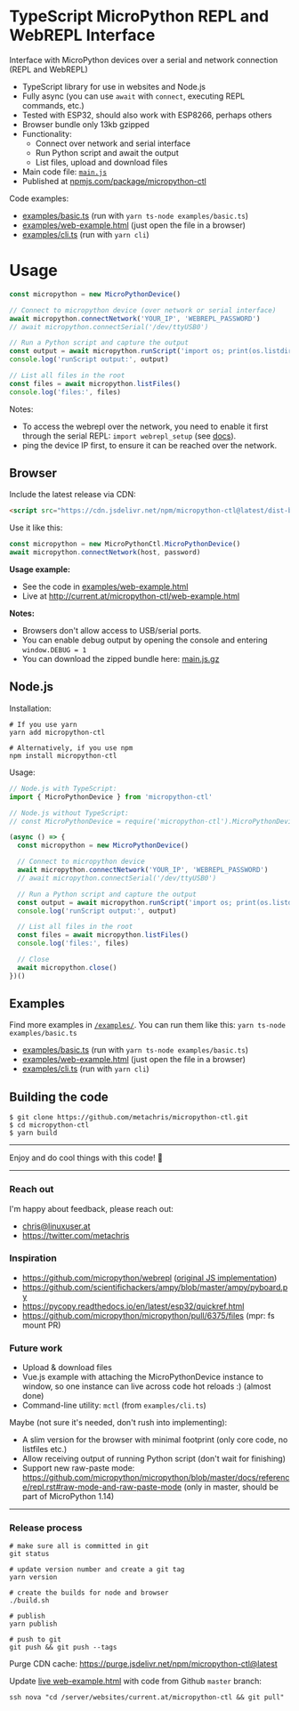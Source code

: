 # TypeScript MicroPython REPL and WebREPL Interface

Interface with MicroPython devices over a serial and network connection (REPL and WebREPL)

* TypeScript library for use in websites and Node.js
* Fully async (you can use `await` with `connect`,  executing REPL commands, etc.)
* Tested with ESP32, should also work with ESP8266, perhaps others
* Browser bundle only 13kb gzipped
* Functionality:
  * Connect over network and serial interface
  * Run Python script and await the output
  * List files, upload and download files
* Main code file: [`main.js`](https://github.com/metachris/micropython-ctl/blob/master/src/main.ts)
* Published at [npmjs.com/package/micropython-ctl](https://www.npmjs.com/package/micropython-ctl)

Code examples:

* [examples/basic.ts](https://github.com/metachris/micropython-ctl/blob/master/examples/basic.ts) (run with `yarn ts-node examples/basic.ts`)
* [examples/web-example.html](https://github.com/metachris/micropython-ctl/blob/master/examples/web-example.html) (just open the file in a browser)
* [examples/cli.ts](https://github.com/metachris/micropython-ctl/blob/master/examples/cli.ts) (run with `yarn cli`)


# Usage

```js
const micropython = new MicroPythonDevice()

// Connect to micropython device (over network or serial interface)
await micropython.connectNetwork('YOUR_IP', 'WEBREPL_PASSWORD')
// await micropython.connectSerial('/dev/ttyUSB0')

// Run a Python script and capture the output
const output = await micropython.runScript('import os; print(os.listdir())')
console.log('runScript output:', output)

// List all files in the root
const files = await micropython.listFiles()
console.log('files:', files)
```

Notes:

* To access the webrepl over the network, you need to enable it first through the serial REPL: `import webrepl_setup` (see [docs](https://docs.micropython.org/en/latest/esp8266/tutorial/repl.html#webrepl-a-prompt-over-wifi)).
* ping the device IP first, to ensure it can be reached over the network.

## Browser

Include the latest release via CDN:

```html
<script src="https://cdn.jsdelivr.net/npm/micropython-ctl@latest/dist-browser/main.js"></script>
```

Use it like this:

```js
const micropython = new MicroPythonCtl.MicroPythonDevice()
await micropython.connectNetwork(host, password)
```

**Usage example:**

* See the code in [examples/web-example.html](https://github.com/metachris/micropython-ctl/blob/master/examples/web-example.html#L88-L101)
* Live at http://current.at/micropython-ctl/web-example.html

**Notes:**

* Browsers don't allow access to USB/serial ports.
* You can enable debug output by opening the console and entering `window.DEBUG = 1`
* You can download the zipped bundle here: [main.js.gz](https://cdn.jsdelivr.net/npm/micropython-ctl@latest/dist-browser/main.js.gz)

## Node.js

Installation:

```shell
# If you use yarn
yarn add micropython-ctl

# Alternatively, if you use npm
npm install micropython-ctl
```

Usage:

```js
// Node.js with TypeScript:
import { MicroPythonDevice } from 'micropython-ctl'

// Node.js without TypeScript:
// const MicroPythonDevice = require('micropython-ctl').MicroPythonDevice

(async () => {
  const micropython = new MicroPythonDevice()

  // Connect to micropython device
  await micropython.connectNetwork('YOUR_IP', 'WEBREPL_PASSWORD')
  // await micropython.connectSerial('/dev/ttyUSB0')

  // Run a Python script and capture the output
  const output = await micropython.runScript('import os; print(os.listdir())')
  console.log('runScript output:', output)

  // List all files in the root
  const files = await micropython.listFiles()
  console.log('files:', files)

  // Close
  await micropython.close()
})()
```

## Examples

Find more examples in [`/examples/`](https://github.com/metachris/micropython-ctl/tree/master/examples). You can run them like this: `yarn ts-node examples/basic.ts`

* [examples/basic.ts](https://github.com/metachris/micropython-ctl/blob/master/examples/basic.ts) (run with `yarn ts-node examples/basic.ts`)
* [examples/web-example.html](https://github.com/metachris/micropython-ctl/blob/master/examples/web-example.html) (just open the file in a browser)
* [examples/cli.ts](https://github.com/metachris/micropython-ctl/blob/master/examples/cli.ts) (run with `yarn cli`)


## Building the code

```shell
$ git clone https://github.com/metachris/micropython-ctl.git
$ cd micropython-ctl
$ yarn build
```

---

Enjoy and do cool things with this code! 🚀

---

### Reach out

I'm happy about feedback, please reach out:

* chris@linuxuser.at
* https://twitter.com/metachris


### Inspiration

* https://github.com/micropython/webrepl ([original JS implementation](https://github.com/micropython/webrepl/blob/master/webrepl.html))
* https://github.com/scientifichackers/ampy/blob/master/ampy/pyboard.py
* https://pycopy.readthedocs.io/en/latest/esp32/quickref.html
* https://github.com/micropython/micropython/pull/6375/files (mpr: fs mount PR)


### Future work

* Upload & download files
* Vue.js example with attaching the MicroPythonDevice instance to window, so one instance can live across code hot reloads :) (almost done)
* Command-line utility: `mctl` (from `examples/cli.ts`)

Maybe (not sure it's needed, don't rush into implementing):

* A slim version for the browser with minimal footprint (only core code, no listfiles etc.)
* Allow receiving output of running Python script (don't wait for finishing)
* Support new raw-paste mode: https://github.com/micropython/micropython/blob/master/docs/reference/repl.rst#raw-mode-and-raw-paste-mode (only in master, should be part of MicroPython 1.14)

---

### Release process

```shell
# make sure all is committed in git
git status

# update version number and create a git tag
yarn version

# create the builds for node and browser
./build.sh

# publish
yarn publish

# push to git
git push && git push --tags
```

Purge CDN cache: https://purge.jsdelivr.net/npm/micropython-ctl@latest

Update [live web-example.html](http://current.at/micropython-ctl/web-example.html) with code from Github `master` branch:

```
ssh nova "cd /server/websites/current.at/micropython-ctl && git pull"
```
